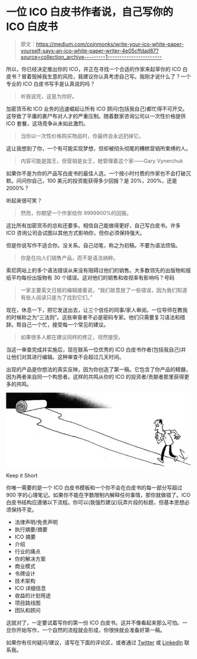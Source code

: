 # 一位 ICO 白皮书作者说，自己写你的 ICO 白皮书

> 原文：<https://medium.com/coinmonks/write-your-ico-white-paper-yourself-says-an-ico-white-paper-writer-4e05cffdad87?source=collection_archive---------1----------------------->

所以，你已经决定推出你的 ICO，并正在寻找一个合适的作家来起草你的 ICO 白皮书？冒着毁掉我生意的风险，我建议你认真考虑自己写。我刚才说什么了？一个专业的 ICO 白皮书写手是认真说的吗？

> 听我说完，这是为你好。

加密货币和 ICO 业务的迅速崛起让所有 ICO 顾问(包括我自己)都忙得不可开交。这导致了平庸的裹尸布对人才的严重压制。随着数家咨询公司以一次性价格提供 ICO 套餐，这场竞争从未如此激烈。

> 当你以一次性价格购买物品时，你最终会永远扔掉它。

这让我想到了你，一个有可能实现梦想，但却被彻头彻尾的糟糕营销所束缚的人。

> 内容可能是国王，但营销是女王，她管理着这个家——Gary Vynerchuk

如果你不是为你的产品写白皮书的最佳人选，一个按小时付费的作家也不会打破沉默。问问你自己，100 美元的投资能获得多少回报？是 20%，200%，还是 2000%？

听起来很可笑？

> 然而，你期望一个作家给你 9999900%的回报。

这比所有加密货币的总和还要多。相信自己能做得更好，自己写白皮书。许多 ICO 咨询公司会试图以其他方式影响你，但你必须保持强大。

但是你说写作不适合你。没关系。自己动笔，称之为初稿。不要为语法烦恼。

> 你是在向人们销售产品，而不是语法纳粹。

索尼网站上的多个语法错误从来没有阻碍过他们的销售。大多数领先的出版物和报纸平均每份出版物有 30 个错误。这对他们的销售和收视率有影响吗？号码

> 一家主要英文日报的编辑接着说，“我们故意放了一些错误，因为我们知道有些人阅读只是为了找到它们。”

现在，休息一下，把它发送出去，让三个信任的同事/家人审阅。一位导师在教我的时候称之为“三法则”。这些审查者不必是密码专家。他们只需要复习语法和措辞。帮自己一个忙，接受每一个常见的建议。

> 如果很多人都在建议同样的修正，坦然接受。

当这一审查完成并实施后，现在联系一位优秀的 ICO 白皮书作者(包括我自己)并让他们对其进行编辑。这种审查不会超过几天时间。

出现的产品是你想法的真实反映，因为你创造了第一稿。它包含了你产品的精髓，因为两者来自同一个构思者。这样的共鸣从你的 ICO 的投资者/贡献者那里获得更多的共鸣。

![](img/632cfd816ff50e50ae354946c20e14ee.png)

Keep it Short

你唯一需要的是一个 ICO 白皮书模板和一个你不会在白皮书的每一部分写超过 900 字的心理笔记。如果你不能在字数限制内解释任何事情，那你就做错了。ICO 白皮书结构应遵循以下流程。你可以(我强烈建议)玩弄片段的标题，但基本思想必须保持不变。

*   法律声明/免责声明
*   执行摘要/摘要
*   ICO 摘要
*   介绍
*   行业的痛点
*   你的解决方案
*   商业模式
*   令牌设计
*   技术架构
*   ICO 详细信息
*   收益的计划用途
*   项目路线图
*   团队和顾问

这就对了，一定要试着写你的第一份 ICO 白皮书。这并不像看起来那么可怕。一旦你开始写作，一个自然的流程就会形成，你很快就会准备好第一稿。

如果你有任何疑问/建议，请写在下面的评论区，或者通过 [Twitter](https://twitter.com/StartUp_Vulture) 或 [LinkedIn](https://www.linkedin.com/in/utsavjaiswal/) 联系我。